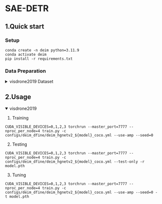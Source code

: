 # SAE-DETR

##  1.Quick start

### Setup

```shell
conda create -n deim python=3.11.9
conda activate deim
pip install -r requirements.txt
```

### Data Preparation

<details>
<summary> visdrone2019 Dataset </summary>

Download COCO2017 from [github](https://opendatalab.com/OpenDataLab/COCO_2017](https://github.com/VisDrone/VisDrone-Dataset) 
</details>


##  2.Usage
<details open>
<summary> visdrone2019 </summary>

1. Training
```shell
CUDA_VISIBLE_DEVICES=0,1,2,3 torchrun --master_port=7777 --nproc_per_node=4 train.py -c configs/deim_dfine/deim_hgnetv2_${model}_coco.yml --use-amp --seed=0
```

<!-- <summary>2. Testing </summary> -->
2. Testing
```shell
CUDA_VISIBLE_DEVICES=0,1,2,3 torchrun --master_port=7777 --nproc_per_node=4 train.py -c configs/deim_dfine/deim_hgnetv2_${model}_coco.yml --test-only -r model.pth
```

<!-- <summary>3. Tuning </summary> -->
3. Tuning
```shell
CUDA_VISIBLE_DEVICES=0,1,2,3 torchrun --master_port=7777 --nproc_per_node=4 train.py -c configs/deim_dfine/deim_hgnetv2_${model}_coco.yml --use-amp --seed=0 -t model.pth
```
</details>






